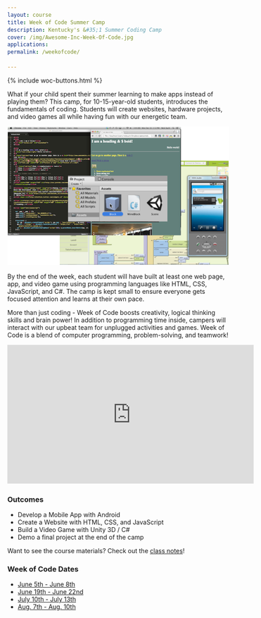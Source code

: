 ```yaml
---
layout: course
title: Week of Code Summer Camp
description: Kentucky's &#35;1 Summer Coding Camp
cover: /img/Awesome-Inc-Week-Of-Code.jpg
applications: 
permalink: /weekofcode/

---
```


{% include woc-buttons.html %}

What if your child spent their summer learning to make apps instead of playing them? This camp, for 10-15-year-old students, introduces the fundamentals of coding. Students will create websites, hardware projects, and video games all while having fun with our energetic team.

<img alt="Week of Code screenshots of app, game, website" src="/img/weekofcode_screenshots.png" class="img-responsive">

By the end of the week, each student will have built at least one web page, app, and video game using programming languages like HTML, CSS, JavaScript, and C#. The camp is kept small to ensure everyone gets focused attention and learns at their own pace.

More than just coding - Week of Code boosts creativity, logical thinking skills and brain power! In addition to programming time inside, campers will interact with our upbeat team for unplugged activities and games. Week of Code is a blend of computer programming, problem-solving, and teamwork!

<div class="embed-responsive embed-responsive-16by9"><iframe width="560" height="315" src="https://www.youtube.com/embed/daWr1oOWd-Y" frameborder="0" allowfullscreen></iframe></div>

### Outcomes

- Develop a Mobile App with Android
- Create a Website with HTML, CSS, and JavaScript
- Build a Video Game with Unity 3D / C#
- Demo a final project at the end of the camp

Want to see the course materials? Check out the [class notes](/notes/weekofcode/)!

### Week of Code Dates

- [June 5th - June 8th](https://www.eventbrite.com/e/week-of-code-summer-camp-june-lexington-tickets-32132513212)
- [June 19th - June 22nd](https://www.eventbrite.com/e/week-of-code-summer-camp-june-lexington-tickets-32166551020)
- [July 10th - July 13th](https://www.eventbrite.com/e/week-of-code-summer-camp-july-lexington-tickets-32167073583)
- [Aug. 7th - Aug. 10th](https://www.eventbrite.com/e/week-of-code-summer-camp-august-lexington-tickets-32167133763)
